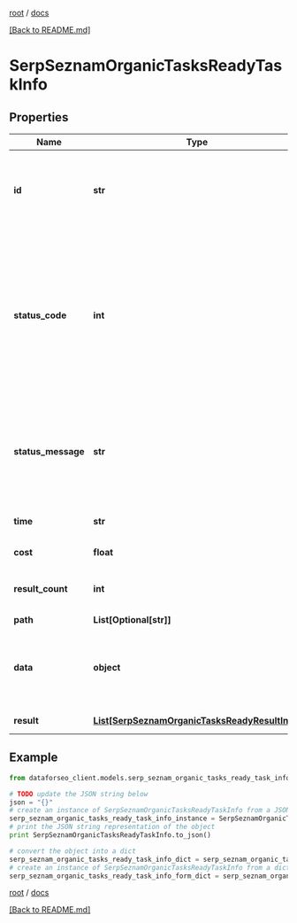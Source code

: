 [root](./../ "root") / [docs](./ "docs")

[[Back to README.md]](./../README.md "[Back to README.md]")

# SerpSeznamOrganicTasksReadyTaskInfo

## Properties

Name | Type | Description | Notes
------------ | ------------- | ------------- | -------------
**id** | **str** | task identifier unique task identifier in our system in the UUID format | [optional]
**status_code** | **int** | status code of the task generated by DataForSEO, can be within the following range: 10000-60000 you can find the full list of the response codes here | [optional]
**status_message** | **str** | informational message of the task you can find the full list of general informational messages here | [optional]
**time** | **str** | execution time, seconds | [optional]
**cost** | **float** | total tasks cost, USD | [optional]
**result_count** | **int** | number of elements in the result array | [optional]
**path** | **List[Optional[str]]** | URL path | [optional]
**data** | **object** | contains the same parameters that you specified in the POST request | [optional]
**result** | [**List[SerpSeznamOrganicTasksReadyResultInfo]**](SerpSeznamOrganicTasksReadyResultInfo.md) | array of results | [optional]

## Example

```python
from dataforseo_client.models.serp_seznam_organic_tasks_ready_task_info import SerpSeznamOrganicTasksReadyTaskInfo

# TODO update the JSON string below
json = "{}"
# create an instance of SerpSeznamOrganicTasksReadyTaskInfo from a JSON string
serp_seznam_organic_tasks_ready_task_info_instance = SerpSeznamOrganicTasksReadyTaskInfo.from_json(json)
# print the JSON string representation of the object
print SerpSeznamOrganicTasksReadyTaskInfo.to_json()

# convert the object into a dict
serp_seznam_organic_tasks_ready_task_info_dict = serp_seznam_organic_tasks_ready_task_info_instance.to_dict()
# create an instance of SerpSeznamOrganicTasksReadyTaskInfo from a dict
serp_seznam_organic_tasks_ready_task_info_form_dict = serp_seznam_organic_tasks_ready_task_info.from_dict(serp_seznam_organic_tasks_ready_task_info_dict)
```

  

[root](./../ "root") / [docs](./ "docs")

[[Back to README.md]](./../README.md "[Back to README.md]")